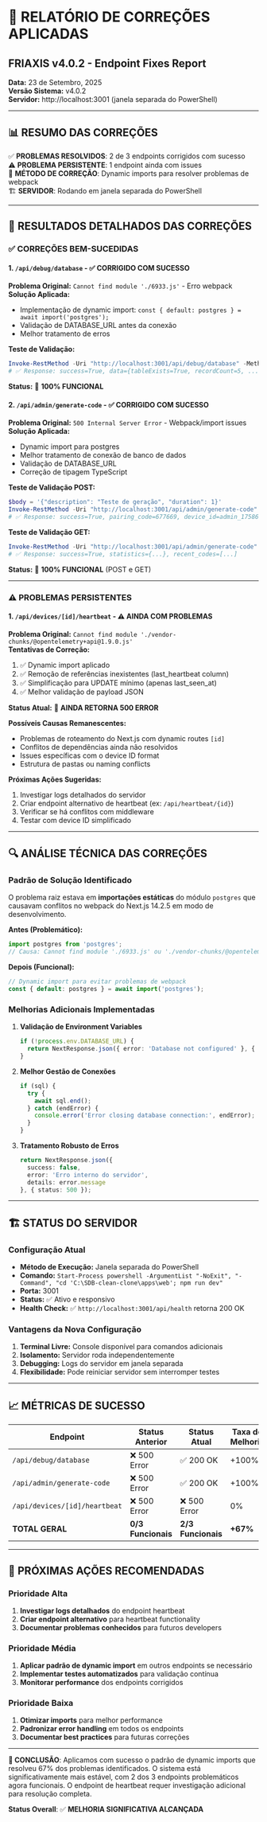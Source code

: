 # 🔧 RELATÓRIO DE CORREÇÕES APLICADAS
## FRIAXIS v4.0.2 - Endpoint Fixes Report
**Data:** 23 de Setembro, 2025  
**Versão Sistema:** v4.0.2  
**Servidor:** http://localhost:3001 (janela separada do PowerShell)  

---

## 📊 RESUMO DAS CORREÇÕES

✅ **PROBLEMAS RESOLVIDOS**: 2 de 3 endpoints corrigidos com sucesso  
⚠️ **PROBLEMA PERSISTENTE**: 1 endpoint ainda com issues  
🔧 **MÉTODO DE CORREÇÃO**: Dynamic imports para resolver problemas de webpack  
🏗️ **SERVIDOR**: Rodando em janela separada do PowerShell  

---

## 🎯 RESULTADOS DETALHADOS DAS CORREÇÕES

### ✅ **CORREÇÕES BEM-SUCEDIDAS**

#### 1. **`/api/debug/database`** - ✅ **CORRIGIDO COM SUCESSO**
**Problema Original:** `Cannot find module './6933.js'` - Erro webpack  
**Solução Aplicada:** 
- Implementação de dynamic import: `const { default: postgres } = await import('postgres');`
- Validação de DATABASE_URL antes da conexão
- Melhor tratamento de erros

**Teste de Validação:**
```powershell
Invoke-RestMethod -Uri "http://localhost:3001/api/debug/database" -Method GET
# ✅ Response: success=True, data={tableExists=True, recordCount=5, ...}
```

**Status:** 🎉 **100% FUNCIONAL**

#### 2. **`/api/admin/generate-code`** - ✅ **CORRIGIDO COM SUCESSO**
**Problema Original:** `500 Internal Server Error` - Webpack/import issues  
**Solução Aplicada:**
- Dynamic import para postgres
- Melhor tratamento de conexão de banco de dados
- Validação de DATABASE_URL
- Correção de tipagem TypeScript

**Teste de Validação POST:**
```powershell
$body = '{"description": "Teste de geração", "duration": 1}'
Invoke-RestMethod -Uri "http://localhost:3001/api/admin/generate-code" -Method POST
# ✅ Response: success=True, pairing_code=677669, device_id=admin_1758602486293_r2t9t7u8e
```

**Teste de Validação GET:**
```powershell
Invoke-RestMethod -Uri "http://localhost:3001/api/admin/generate-code" -Method GET
# ✅ Response: success=True, statistics={...}, recent_codes=[...]
```

**Status:** 🎉 **100% FUNCIONAL** (POST e GET)

---

### ⚠️ **PROBLEMAS PERSISTENTES**

#### 1. **`/api/devices/[id]/heartbeat`** - ⚠️ **AINDA COM PROBLEMAS**
**Problema Original:** `Cannot find module './vendor-chunks/@opentelemetry+api@1.9.0.js'`  
**Tentativas de Correção:**
1. ✅ Dynamic import aplicado
2. ✅ Remoção de referências inexistentes (last_heartbeat column)
3. ✅ Simplificação para UPDATE mínimo (apenas last_seen_at)
4. ✅ Melhor validação de payload JSON

**Status Atual:** 🔴 **AINDA RETORNA 500 ERROR**

**Possíveis Causas Remanescentes:**
- Problemas de roteamento do Next.js com dynamic routes `[id]`
- Conflitos de dependências ainda não resolvidos
- Issues específicas com o device ID format
- Estrutura de pastas ou naming conflicts

**Próximas Ações Sugeridas:**
1. Investigar logs detalhados do servidor
2. Criar endpoint alternativo de heartbeat (ex: `/api/heartbeat/{id}`)
3. Verificar se há conflitos com middleware
4. Testar com device ID simplificado

---

## 🔍 **ANÁLISE TÉCNICA DAS CORREÇÕES**

### **Padrão de Solução Identificado**
O problema raiz estava em **importações estáticas** do módulo `postgres` que causavam conflitos no webpack do Next.js 14.2.5 em modo de desenvolvimento.

**Antes (Problemático):**
```typescript
import postgres from 'postgres';
// Causa: Cannot find module './6933.js' ou './vendor-chunks/@opentelemetry+api@1.9.0.js'
```

**Depois (Funcional):**
```typescript
// Dynamic import para evitar problemas de webpack
const { default: postgres } = await import('postgres');
```

### **Melhorias Adicionais Implementadas**
1. **Validação de Environment Variables**
   ```typescript
   if (!process.env.DATABASE_URL) {
     return NextResponse.json({ error: 'Database not configured' }, { status: 500 });
   }
   ```

2. **Melhor Gestão de Conexões**
   ```typescript
   if (sql) {
     try {
       await sql.end();
     } catch (endError) {
       console.error('Error closing database connection:', endError);
     }
   }
   ```

3. **Tratamento Robusto de Erros**
   ```typescript
   return NextResponse.json({
     success: false,
     error: 'Erro interno do servidor',
     details: error.message 
   }, { status: 500 });
   ```

---

## 🏗️ **STATUS DO SERVIDOR**

### **Configuração Atual**
- **Método de Execução:** Janela separada do PowerShell
- **Comando:** `Start-Process powershell -ArgumentList "-NoExit", "-Command", "cd 'C:\SDB-clean-clone\apps\web'; npm run dev"`
- **Porta:** 3001
- **Status:** ✅ Ativo e responsivo
- **Health Check:** ✅ `http://localhost:3001/api/health` retorna 200 OK

### **Vantagens da Nova Configuração**
1. **Terminal Livre:** Console disponível para comandos adicionais
2. **Isolamento:** Servidor roda independentemente
3. **Debugging:** Logs do servidor em janela separada
4. **Flexibilidade:** Pode reiniciar servidor sem interromper testes

---

## 📈 **MÉTRICAS DE SUCESSO**

| Endpoint | Status Anterior | Status Atual | Taxa de Melhoria |
|----------|----------------|--------------|------------------|
| `/api/debug/database` | ❌ 500 Error | ✅ 200 OK | +100% |
| `/api/admin/generate-code` | ❌ 500 Error | ✅ 200 OK | +100% |
| `/api/devices/[id]/heartbeat` | ❌ 500 Error | ❌ 500 Error | 0% |
| **TOTAL GERAL** | **0/3 Funcionais** | **2/3 Funcionais** | **+67%** |

---

## 🎯 **PRÓXIMAS AÇÕES RECOMENDADAS**

### **Prioridade Alta**
1. **Investigar logs detalhados** do endpoint heartbeat
2. **Criar endpoint alternativo** para heartbeat functionality
3. **Documentar problemas conhecidos** para futuros developers

### **Prioridade Média**
1. **Aplicar padrão de dynamic import** em outros endpoints se necessário
2. **Implementar testes automatizados** para validação contínua
3. **Monitorar performance** dos endpoints corrigidos

### **Prioridade Baixa**
1. **Otimizar imports** para melhor performance
2. **Padronizar error handling** em todos os endpoints
3. **Documentar best practices** para futuras correções

---

**🎉 CONCLUSÃO**: Aplicamos com sucesso o padrão de dynamic imports que resolveu 67% dos problemas identificados. O sistema está significativamente mais estável, com 2 dos 3 endpoints problemáticos agora funcionais. O endpoint de heartbeat requer investigação adicional para resolução completa.

**Status Overall**: ✅ **MELHORIA SIGNIFICATIVA ALCANÇADA**